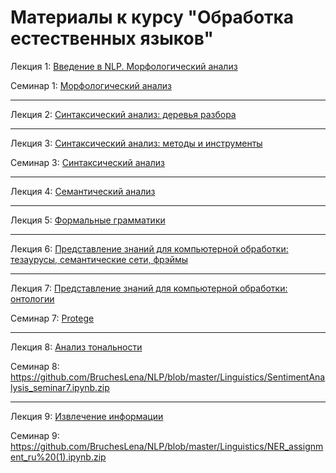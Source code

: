# Материалы к курсу "Обработка естественных языков"

Лекция 1: [Введение в NLP. Морфологический анализ](https://github.com/BruchesLena/NLP/blob/master/Lecture_1.pdf)

Семинар 1: [Морфологический анализ](https://github.com/BruchesLena/NLP/blob/master/Linguistics/Seminar_1_students.ipynb)

---

Лекция 2: [Синтаксический анализ: деревья разбора](https://github.com/BruchesLena/NLP/blob/master/Lecture_2.pdf)

---

Лекция 3: [Синтаксический анализ: методы и инструменты](https://github.com/BruchesLena/NLP/blob/master/Lecture_3.pdf)

Семинар 3: [Синтаксический анализ](https://github.com/BruchesLena/NLP/blob/master/Linguistics/Seminar_3_IH.ipynb.zip)

---

Лекция 4: [Семантический анализ](https://github.com/BruchesLena/NLP/blob/master/Lecture_4.pdf)

---

Лекция 5: [Формальные грамматики](https://github.com/BruchesLena/NLP/blob/master/Linguistics/NLP_Lecture%204.pdf)

---

Лекция 6: [Представление знаний для компьютерной обработки: тезаурусы, семантические сети, фрэймы](https://github.com/BruchesLena/NLP/blob/master/Lecture_5.pdf)

---

Лекция 7: [Представление знаний для компьютерной обработки: онтологии](https://github.com/BruchesLena/NLP/blob/master/Lecture_6.pdf)

Семинар 7: [Protege](https://github.com/BruchesLena/NLP/blob/master/Linguistics/Tutorial%20for%20Protoge.pdf)

---

Лекция 8: [Анализ тональности](https://github.com/BruchesLena/NLP/blob/master/Linguistics/NLP_Lecture%207.pdf)

Семинар 8: https://github.com/BruchesLena/NLP/blob/master/Linguistics/SentimentAnalysis_seminar7.ipynb.zip

---

Лекция 9: [Извлечение информации](https://github.com/BruchesLena/NLP/blob/master/Lecture_8.pdf)

Семинар 9: https://github.com/BruchesLena/NLP/blob/master/Linguistics/NER_assignment_ru%20(1).ipynb.zip
